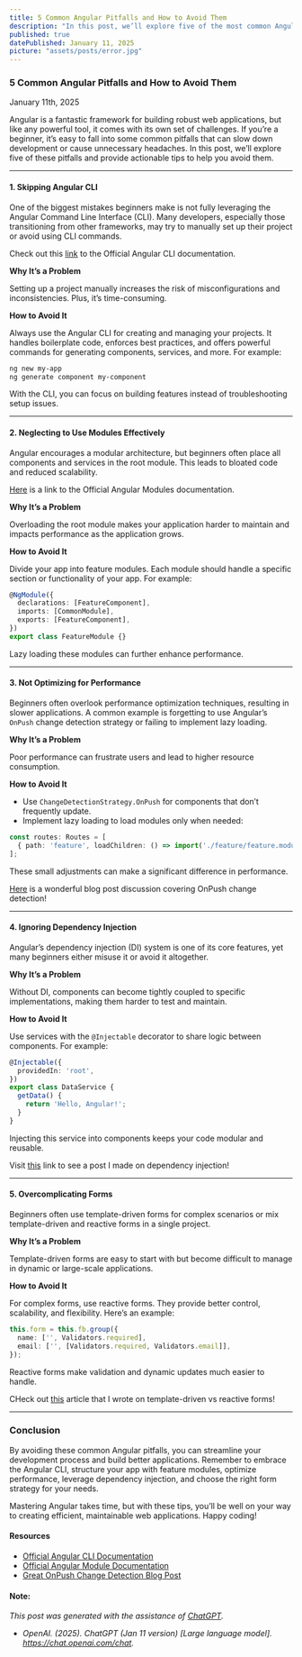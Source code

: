 ```yaml
---
title: 5 Common Angular Pitfalls and How to Avoid Them
description: "In this post, we’ll explore five of the most common Angular pitfalls and provide actionable tips to help you avoid them."
published: true
datePublished: January 11, 2025
picture: "assets/posts/error.jpg"
---
```


### **5 Common Angular Pitfalls and How to Avoid Them**

January 11th, 2025

Angular is a fantastic framework for building robust web applications, but like any powerful tool, it comes with its own set of challenges. If you’re a beginner, it’s easy to fall into some common pitfalls that can slow down development or cause unnecessary headaches. In this post, we’ll explore five of these pitfalls and provide actionable tips to help you avoid them.

---

#### **1. Skipping Angular CLI**

One of the biggest mistakes beginners make is not fully leveraging the Angular Command Line Interface (CLI). Many developers, especially those transitioning from other frameworks, may try to manually set up their project or avoid using CLI commands.  

Check out this <a href="https://angular.dev/cli" target="_blank">link</a> to the Official Angular CLI documentation.

**Why It’s a Problem**

Setting up a project manually increases the risk of misconfigurations and inconsistencies. Plus, it’s time-consuming.

**How to Avoid It**

Always use the Angular CLI for creating and managing your projects. It handles boilerplate code, enforces best practices, and offers powerful commands for generating components, services, and more. For example:

```bash
ng new my-app
ng generate component my-component
```

With the CLI, you can focus on building features instead of troubleshooting setup issues.

---

#### **2. Neglecting to Use Modules Effectively**

Angular encourages a modular architecture, but beginners often place all components and services in the root module. This leads to bloated code and reduced scalability.

<a href="https://angular.dev/guide/ngmodules/overview" target="_blank">Here</a> is a link to the Official Angular Modules documentation.

**Why It’s a Problem**

Overloading the root module makes your application harder to maintain and impacts performance as the application grows.

**How to Avoid It**

Divide your app into feature modules. Each module should handle a specific section or functionality of your app. For example:

```typescript
@NgModule({
  declarations: [FeatureComponent],
  imports: [CommonModule],
  exports: [FeatureComponent],
})
export class FeatureModule {}
```

Lazy loading these modules can further enhance performance.

---

#### **3. Not Optimizing for Performance**

Beginners often overlook performance optimization techniques, resulting in slower applications. A common example is forgetting to use Angular’s `OnPush` change detection strategy or failing to implement lazy loading.

**Why It’s a Problem**

Poor performance can frustrate users and lead to higher resource consumption.

**How to Avoid It**

- Use `ChangeDetectionStrategy.OnPush` for components that don’t frequently update.
- Implement lazy loading to load modules only when needed:

```typescript
const routes: Routes = [
  { path: 'feature', loadChildren: () => import('./feature/feature.module').then(m => m.FeatureModule) },
];
```

These small adjustments can make a significant difference in performance.

<a href="https://blog.angular-university.io/onpush-change-detection-how-it-works/" target="_blank">Here</a> is a wonderful blog post discussion covering OnPush change detection!

---

#### **4. Ignoring Dependency Injection**

Angular’s dependency injection (DI) system is one of its core features, yet many beginners either misuse it or avoid it altogether.

**Why It’s a Problem**

Without DI, components can become tightly coupled to specific implementations, making them harder to test and maintain.

**How to Avoid It**

Use services with the `@Injectable` decorator to share logic between components. For example:

```typescript
@Injectable({
  providedIn: 'root',
})
export class DataService {
  getData() {
    return 'Hello, Angular!';
  }
}
```

Injecting this service into components keeps your code modular and reusable.

Visit <a href="https://christopherschedler.com/posts/understanding-dependency-injection-in-angular" target="_blank">this</a> link to see a post I made on dependency injection!

---

#### **5. Overcomplicating Forms**

Beginners often use template-driven forms for complex scenarios or mix template-driven and reactive forms in a single project.

**Why It’s a Problem**

Template-driven forms are easy to start with but become difficult to manage in dynamic or large-scale applications.

**How to Avoid It**

For complex forms, use reactive forms. They provide better control, scalability, and flexibility. Here’s an example:

```typescript
this.form = this.fb.group({
  name: ['', Validators.required],
  email: ['', [Validators.required, Validators.email]],
});
```

Reactive forms make validation and dynamic updates much easier to handle.

CHeck out <a href="https://christopherschedler.com/posts/mastering-angular-forms-template-driven-vs.-reactive-forms" target="_blank">this</a> article that I wrote on template-driven vs reactive forms!

---

### Conclusion

By avoiding these common Angular pitfalls, you can streamline your development process and build better applications. Remember to embrace the Angular CLI, structure your app with feature modules, optimize performance, leverage dependency injection, and choose the right form strategy for your needs.

Mastering Angular takes time, but with these tips, you’ll be well on your way to creating efficient, maintainable web applications. Happy coding!

#### Resources

- <a href="https://angular.dev/cli" target="_blank">Official Angular CLI Documentation</a>
- <a href="https://angular.dev/guide/ngmodules/overview" target="_blank">Official Angular Module Documentation</a>
- <a href="https://blog.angular-university.io/onpush-change-detection-how-it-works/" target="_blank">Great OnPush Change Detection Blog Post</a>

#### Note:

*This post was generated with the assistance of <a href="https://chatgpt.com/" target="_blank">ChatGPT</a>.*

- *OpenAI. (2025). ChatGPT (Jan 11 version) [Large language model]. https://chat.openai.com/chat.*